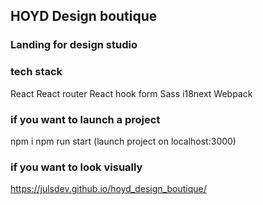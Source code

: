 ## HOYD Design boutique

### Landing for design studio

### tech stack
React
React router
React hook form
Sass
i18next
Webpack


### if you want to launch a project
npm i
npm run start (launch project on localhost:3000)

### if you want to look visually 
https://julsdev.github.io/hoyd_design_boutique/